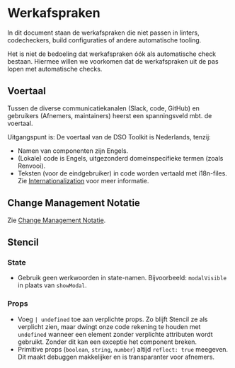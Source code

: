 # Werkafspraken

In dit document staan de werkafspraken die niet passen in linters, codecheckers, build configuraties of andere automatische tooling.

Het is niet de bedoeling dat werkafspraken óók als automatische check bestaan. Hiermee willen we voorkomen dat de werkafspraken uit de pas lopen met automatische checks.

## Voertaal

Tussen de diverse communicatiekanalen (Slack, code, GitHub) en gebruikers (Afnemers, maintainers) heerst een spanningsveld mbt. de voertaal.

Uitgangspunt is: De voertaal van de DSO Toolkit is Nederlands, tenzij:

- Namen van componenten zijn Engels.
- (Lokale) code is Engels, uitgezonderd domeinspecifieke termen (zoals Renvooi).
- Teksten (voor de eindgebruiker) in code worden vertaald met i18n-files. Zie [Internationalization](./internationalization) voor meer informatie.

## Change Management Notatie

Zie [Change Management Notatie](./change-management-notatie).

## Stencil

### State

- Gebruik geen werkwoorden in state-namen. Bijvoorbeeld: `modalVisible` in plaats van `showModal`.

### Props

- Voeg `| undefined` toe aan verplichte props.
  Zo blijft Stencil ze als verplicht zien, maar dwingt onze code rekening te houden met `undefined` wanneer een element zonder verplichte attributen wordt gebruikt. Zonder dit kan een exceptie het component breken.
- Primitive props (`boolean`, `string`, `number`) altijd `reflect: true` meegeven. Dit maakt debuggen makkelijker en is transparanter voor afnemers.
